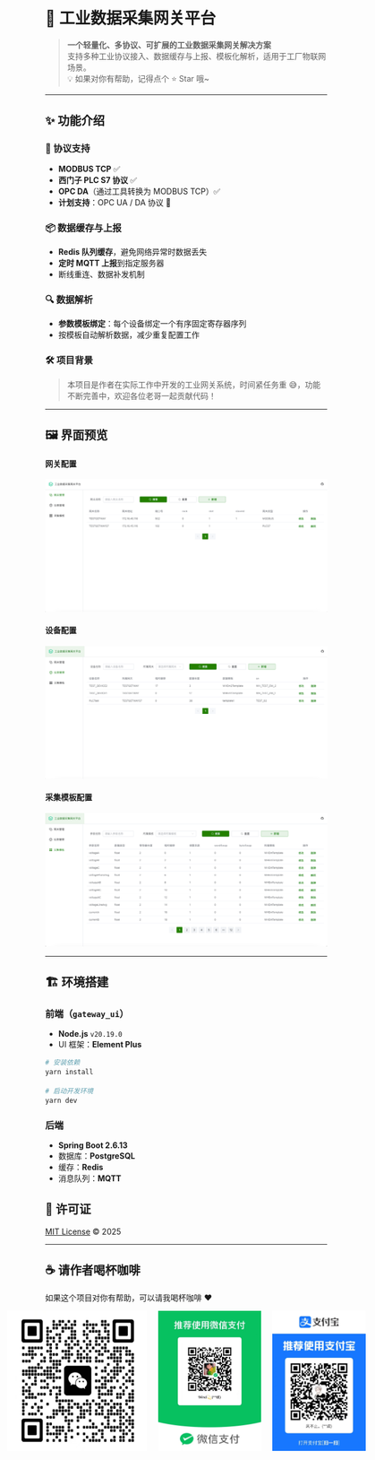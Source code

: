 # 🚀 工业数据采集网关平台

> **一个轻量化、多协议、可扩展的工业数据采集网关解决方案**  
> 支持多种工业协议接入、数据缓存与上报、模板化解析，适用于工厂物联网场景。  
> 💡 如果对你有帮助，记得点个 ⭐ Star 哦~

---

## ✨ 功能介绍

### 🔌 协议支持
- **MODBUS TCP** ✅
- **西门子 PLC S7 协议** ✅
- **OPC DA**（通过工具转换为 MODBUS TCP）✅
- **计划支持**：OPC UA / DA 协议 🚧

### 📦 数据缓存与上报
- **Redis 队列缓存**，避免网络异常时数据丢失
- **定时 MQTT 上报**到指定服务器
- 断线重连、数据补发机制

### 🔍 数据解析
- **参数模板绑定**：每个设备绑定一个有序固定寄存器序列
- 按模板自动解析数据，减少重复配置工作

### 🛠️ 项目背景
> 本项目是作者在实际工作中开发的工业网关系统，时间紧任务重 😅，功能不断完善中，欢迎各位老哥一起贡献代码！

---

## 🖼️ 界面预览

#### 网关配置
![网关配置](img_2.png)

#### 设备配置
![设备配置](img_3.png)

#### 采集模板配置
![采集模板配置](img_4.png)

---

## 🏗️ 环境搭建

### 前端（`gateway_ui`）
- **Node.js** `v20.19.0`
- UI 框架：**Element Plus**
```bash
# 安装依赖
yarn install

# 启动开发环境
yarn dev
```
### 后端
- **Spring Boot 2.6.13**
- 数据库：**PostgreSQL**
- 缓存：**Redis**
- 消息队列：**MQTT**

## 📜 许可证
[MIT License](LICENSE) © 2025

---

## ☕ 请作者喝杯咖啡
如果这个项目对你有帮助，可以请我喝杯咖啡 ❤️

<div style="display: flex; justify-content: center; gap: 20px;">
    <img src="img.png" width="250" height="250" alt="微信好友">
    <img src="img_1.png" width="250" height="250" alt="微信支付">
    <img src="img_5.png" width="250" height="250" alt="支付宝支付">
</div>
